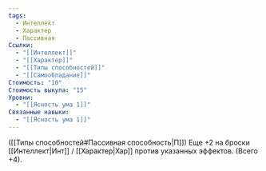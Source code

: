 ```yaml
---
tags:
  - Интеллект
  - Характер
  - Пассивная
Ссылки:
  - "[[Интеллект]]"
  - "[[Характер]]"
  - "[[Типы способностей]]"
  - "[[Самообладание]]"
Стоимость: "10"
Стоимость выкупа: "15"
Уровни:
  - "[[Ясность ума 1]]"
Связанные навыки:
  - "[[Ясность ума 1]]"
---
```

([[Типы способностей#Пассивная способность|П]]) Еще +2 на броски [[Интеллект|Инт]] / [[Характер|Хар]] против указанных эффектов. (Всего +4).